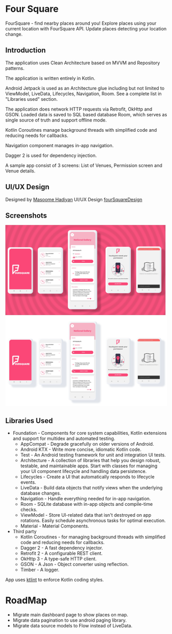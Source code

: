 Four Square
=========================

FourSquare - find nearby places around you!
Explore places using your current location with FourSquare API.
Update places detecting your location change.

Introduction
------------

The application uses Clean Architecture based on MVVM and Repository patterns.

The application is written entirely in Kotlin.

Android Jetpack is used as an Architecture glue including but not limited to ViewModel, LiveData,
Lifecycles, Navigation, Room. See a complete list in "Libraries used" section.

The application does network HTTP requests via Retrofit, OkHttp and GSON. Loaded data is saved to
SQL based database Room, which serves as single source of truth and support offline mode.

Kotlin Coroutines manage background threads with simplified code and reducing needs for callbacks.

Navigation component manages in-app navigation.

Dagger 2 is used for dependency injection.

A sample app consist of 3 screens: List of Venues, Permission screen and Venue details.

UI/UX Design
------------
Designed by [Masoome Hadiyan](https://dribbble.com/Masoom_hd)
UI/UX Design [fourSquareDesign](https://dribbble.com/shots/12126567-4Square-Navigation-App?utm_source=Clipboard_Shot&utm_campaign=Masoom_hd&utm_content=4Square%20-%20Navigation%20App&utm_medium=Social_Share)

Screenshots
-----------

![Group1](screenshots/group_1.jpg "Group 1")
![Group2](screenshots/group_2.jpg "Group 2")

Libraries Used
--------------
* Foundation - Components for core system capabilities, Kotlin extensions and support for
  multidex and automated testing.
  * AppCompat - Degrade gracefully on older versions of Android.
  * Android KTX - Write more concise, idiomatic Kotlin code.
  * Test - An Android testing framework for unit and integration UI tests.
  * Architecture - A collection of libraries that help you design robust, testable, and
  maintainable apps. Start with classes for managing your UI component lifecycle and handling data
  persistence.
  * Lifecycles - Create a UI that automatically responds to lifecycle events.
  * LiveData - Build data objects that notify views when the underlying database changes.
  * Navigation - Handle everything needed for in-app navigation.
  * Room - SQLite database with in-app objects and compile-time checks.
  * ViewModel - Store UI-related data that isn't destroyed on app rotations. Easily schedule
     asynchronous tasks for optimal execution.
  * Material - Material Components.
* Third party
  * Kotlin Coroutines - for managing background threads with simplified code
     and reducing needs for callbacks.
  * Dagger 2 - A fast dependency injector.
  * Retrofit 2 - A configurable REST client.
  * OkHttp 3 - A type-safe HTTP client.
  * GSON - A Json - Object converter using reflection.
  * Timber - A logger.

App uses [ktlint](https://ktlint.github.io/) to enforce Kotlin coding styles.

# RoadMap
   * Migrate main dashboard page to show places on map.
   * Migrate data pagination to use android paging library.
   * Migrate data source models to Flow instead of LiveData.